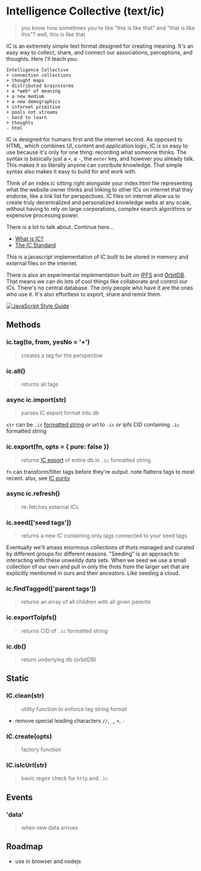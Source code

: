 # Intelligence Collective (text/ic)

> you know how sometimes you're like "this is like that" and "that is like this"? well, this is like that

IC is an extremely simple text format designed for creating meaning. It's an easy way to collect, share, and connect our associations, perceptions, and thoughts. Here I'll teach you:

```
Intelligence Collective
+ connection collections
+ thought maps
+ distributed brainstorms
+ a *web* of meaning
+ a new medium 
+ a new demographics 
+ internet primitive
+ pools not streams
- hard to learn 
+ thoughts
- html
```


IC is designed for humans first and the internet second. As opposed to HTML, which combines UI, content and application logic, IC is so easy to use because it's only for one thing: recording what someone thinks. The syntax is basically just a `+`, a `-`, the `enter` key, and however you already talk. This makes it so literally anyone can conribute knowledge.  That simple syntax also makes it easy to build for and work with. 

 Think of an index.ic sitting right alongside your index.html file representing what the website owner thinks and linking to other ICs on internet that they endorse, like a link list for perspectives.  IC files on internet allow us to create truly decentralized and personalized knowledge webs at any scale, without having to rely on large corporations, complex search algorithms or expensive processing power.

 There is a lot to talk about. Continue here...

* [What is IC?](/docs/ic.md)
* [The IC Standard](/docs/ic-export.md)

This is a javascript implementation of IC built to be stored in memory and external files on the internet.

There is also an experimental implementation built on [IPFS](https://ipfs.io/) and [OrbitDB](https://github.com/orbitdb/orbit-db). That means we can do lots of cool things like collaborate and control our ICs. There's no central database. The only people who have it are the ones who use it. It's also effortless to export, share and remix them.

[![JavaScript Style Guide](https://img.shields.io/badge/code_style-standard-brightgreen.svg)](https://standardjs.com)

## Methods

### ic.tag(to, from, yesNo = '+')
> creates a tag for the perspective

### ic.all()
> returns all tags

### async ic.import(str)
> parses IC export format into db

`str` can be `.ic` [formatted string](/docs/ic-export.md) *or* url to `.ic` *or* ipfs CID containing `.ic` formatted string

### ic.export(fn, opts = { pure: false })
> returns [IC export](/docs/ic-export.md) of entire db in `.ic` formatted string

`fn` can transform/filter tags before they're output. note flattens tags to most recent. also, see [IC purity](/docs/ic-export.md#pure-ics)

### async ic.refresh()
> re-fetches external ICs

### ic.seed(['seed tags'])
> returns a new IC containing only tags connected to your seed tags

Eventually we'll amass enormous collections of thots managed and curated by different groups for different reasons.  "Seeding" is an approach to interacting with these unweildy data sets.  When we seed we use a small collection of our own and pull in only the thots from the larger set that are explicitly mentioned in ours and their ancestors. Like seeding a cloud.

### ic.findTagged(['parent tags'])
> returns an array of all children with all given parents

### ic.exportToIpfs()
> returns CID of `.ic` formatted string

### ic.db()
> return underlying db (orbitDB)

## Static

### IC.clean(str)
> utility function to enforce tag string format

* remove special leading characters `//`, `_`, `+`, `-`

### IC.create(opts)
> factory function 

### IC.isIcUrl(str)
> basic regex check for `http` and `.ic`

## Events

### 'data'
> when new data arrives

## Roadmap

* use in browser and nodejs
